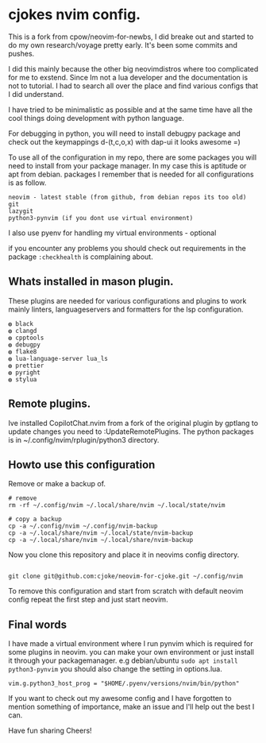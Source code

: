 # cjokes nvim config. 

This is a fork from cpow/neovim-for-newbs, I did breake out and started to 
do my own research/voyage pretty early. It's been some commits and pushes.

I did this mainly because the other big neovimdistros where too complicated 
for me to exstend. Since Im not a lua developer and the documentation is not
to tutorial. I had to search all over the place and find various configs that 
I did understand. 

I have tried to be minimalistic as possible and at the same time have all the 
cool things doing development with python language. 

For debugging in python, you will need to install debugpy package 
and check out the keymappings <leader>d-(t,c,o,x)
with dap-ui it looks awesome =)

To use all of the configuration in my repo, there are some packages you will 
need to install from your package manager.
In my case this is aptitude or apt from debian. packages I remember that is needed
for all configurations is as follow. 
```
neovim - latest stable (from github, from debian repos its too old)
git
lazygit
python3-pynvim (if you dont use virtual environment)

```
I also use pyenv for handling my virtual environments - optional

if you encounter any problems you should check out requirements in the package
`:checkhealth` is complaining about. 


## Whats installed in mason plugin.
These plugins are needed for various configurations and plugins to work
mainly linters, languageservers and formatters for the lsp configuration.

    ◍ black
    ◍ clangd
    ◍ cpptools
    ◍ debugpy
    ◍ flake8
    ◍ lua-language-server lua_ls
    ◍ prettier
    ◍ pyright
    ◍ stylua


## Remote plugins.
Ive installed CopilotChat.nvim from a fork of the original plugin by gptlang
to update changes you need to :UpdateRemotePlugins. The python packages is in 
~/.config/nvim/rplugin/python3 directory. 


## Howto use this configuration
Remove or make a backup of.  

``` 
# remove
rm -rf ~/.config/nvim ~/.local/share/nvim ~/.local/state/nvim

```
```
# copy a backup
cp -a ~/.config/nvim ~/.config/nvim-backup
cp -a ~/.local/share/nvim ~/.local/state/nvim-backup
cp -a ~/.local/share/nvim ~/.local/share/nvim-backup

```
Now you clone this repository and place it in neovims config directory.

```

git clone git@github.com:cjoke/neovim-for-cjoke.git ~/.config/nvim

```
To remove this configuration and start from scratch with default neovim config
repeat the first step and just start neovim.


## Final words
I have made a virtual environment where I run pynvim which is required for 
some plugins in neovim. you can make your own environment or just install
it through your packagemanager. e.g debian/ubuntu `sudo apt install python3-pynvim`
you should also change the setting in options.lua.

`vim.g.python3_host_prog = "$HOME/.pyenv/versions/nvim/bin/python"`

If you want to check out my awesome config and I have forgotten to mention something
of importance, make an issue and I'll help out the best I can. 

Have fun sharing
Cheers!
